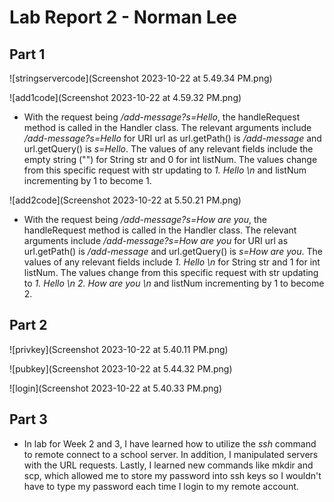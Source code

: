 # Lab Report 2 - Norman Lee

## Part 1

![stringservercode](Screenshot 2023-10-22 at 5.49.34 PM.png)

![add1code](Screenshot 2023-10-22 at 4.59.32 PM.png)

* With the request being */add-message?s=Hello*, the handleRequest method is called in the Handler class. The relevant arguments include */add-message?s=Hello* for URI url as url.getPath() is */add-message* and url.getQuery() is *s=Hello*.  The values of any relevant fields include the empty string ("") for String str and 0 for int listNum. The values change from this specific request with str updating to *1. Hello \n* and listNum incrementing by 1 to become 1.

![add2code](Screenshot 2023-10-22 at 5.50.21 PM.png)

* With the request being */add-message?s=How are you*, the handleRequest method is called in the Handler class. The relevant arguments include */add-message?s=How are you* for URI url as url.getPath() is */add-message* and url.getQuery() is *s=How are you*.  The values of any relevant fields include *1. Hello \n* for String str and 1 for int listNum. The values change from this specific request with str updating to *1. Hello \n 2. How are you \n* and listNum incrementing by 1 to become 2.

## Part 2

![privkey](Screenshot 2023-10-22 at 5.40.11 PM.png)

![pubkey](Screenshot 2023-10-22 at 5.44.32 PM.png)

![login](Screenshot 2023-10-22 at 5.40.33 PM.png)

## Part 3

* In lab for Week 2 and 3, I have learned how to utilize the *ssh* command to remote connect to a school server. In addition, I manipulated servers with the URL requests. Lastly, I learned new commands like mkdir and scp, which allowed me to store my password into ssh keys so I wouldn't have to type my password each time I login to my remote account. 

